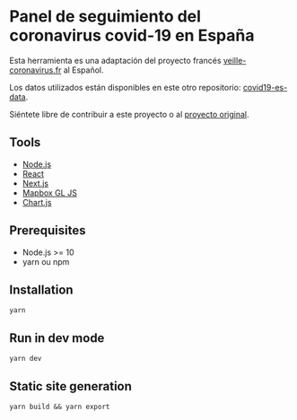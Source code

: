 # Panel de seguimiento del coronavirus covid-19 en España

Esta herramienta es una adaptación del proyecto francés [veille-coronavirus.fr](https://veille-coronavirus.fr/) al Español.

Los datos utilizados están disponibles en este otro repositorio: [covid19-es-data](https://github.com/eboukamza/covid19-es-data).

Siéntete libre de contribuir a este proyecto o al [proyecto original](https://github.com/opencovid19-fr/dashboard).

## Tools

* [Node.js](https://nodejs.org)
* [React](https://reactjs.org)
* [Next.js](https://nextjs.org)
* [Mapbox GL JS](https://docs.mapbox.com/mapbox-gl-js/)
* [Chart.js](https://www.chartjs.org)

## Prerequisites

* Node.js >= 10
* yarn ou npm

## Installation

```
yarn
```

## Run in dev mode

```
yarn dev
```

## Static site generation

```
yarn build && yarn export
```

